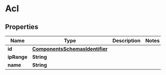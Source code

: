 # Acl

## Properties
Name | Type | Description | Notes
------------ | ------------- | ------------- | -------------
**id** | [**ComponentsSchemasIdentifier**](ComponentsSchemasIdentifier.md) |  | 
**ipRange** | **String** |  | 
**name** | **String** |  | 
